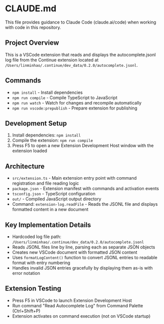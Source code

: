 # CLAUDE.md

This file provides guidance to Claude Code (claude.ai/code) when working with code in this repository.

## Project Overview

This is a VSCode extension that reads and displays the autocomplete.jsonl log file from the Continue extension located at `/Users/linminhao/.continue/dev_data/0.2.0/autocomplete.jsonl`.

## Commands

- `npm install` - Install dependencies
- `npm run compile` - Compile TypeScript to JavaScript
- `npm run watch` - Watch for changes and recompile automatically
- `npm run vscode:prepublish` - Prepare extension for publishing

## Development Setup

1. Install dependencies: `npm install`
2. Compile the extension: `npm run compile`
3. Press F5 to open a new Extension Development Host window with the extension loaded

## Architecture

- `src/extension.ts` - Main extension entry point with command registration and file reading logic
- `package.json` - Extension manifest with commands and activation events
- `tsconfig.json` - TypeScript configuration
- `out/` - Compiled JavaScript output directory
- Command: `extension-log.readFile` - Reads the JSONL file and displays formatted content in a new document

## Key Implementation Details

- Hardcoded log file path: `/Users/linminhao/.continue/dev_data/0.2.0/autocomplete.jsonl`
- Reads JSONL files line by line, parsing each as separate JSON objects
- Creates new VSCode document with formatted JSON content
- Uses `formatLogContent()` function to convert JSONL entries to readable format with entry numbering
- Handles invalid JSON entries gracefully by displaying them as-is with error notation

## Extension Testing

- Press F5 in VSCode to launch Extension Development Host
- Run command "Read Autocomplete Log" from Command Palette (Ctrl+Shift+P)
- Extension activates on command execution (not on VSCode startup)